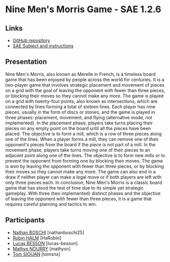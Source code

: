 # Nine Men's Morris Game - SAE 1.2.6
## Links
 - [GitHub repository](https://github.com/lucas-besson/SAE_1-2-6/)
 - [SAE Subject and instructions](https://cours-info.iut-bm.univ-fcomte.fr/index.php/menu-cours-s2/mmi1bobj-menu-2)
## Presentation
Nine Men's Morris, also known as Merelle in French, is a timeless board game that has been enjoyed by people across the world for centuries. It is a two-player game that involves strategic placement and movement of pieces on a grid with the goal of leaving the opponent with fewer than three pieces, or blocking their moves so they cannot make any more.
The game is played on a grid with twenty-four points, also known as intersections, which are connected by lines forming a total of sixteen lines. Each player has nine pieces, usually in the form of discs or stones, and the game is played in three phases: placement, movement, and flying (alternative mode, not implemented). In the placement phase, players take turns placing their pieces on any empty point on the board until all the pieces have been placed. The objective is to form a mill, which is a row of three pieces along one of the lines. When a player forms a mill, they can remove one of their opponent's pieces from the board if the piece is not part of a mill. In the movement phase, players take turns moving one of their pieces to an adjacent point along one of the lines. The objective is to form new mills or to prevent the opponent from forming one by blocking their moves.
The game is won by leaving the opponent with fewer than three pieces, or by blocking their moves so they cannot make any more. The game can also end in a draw if neither player can make a legal move or if both players are left with only three pieces each.
In conclusion, Nine Men's Morris is a classic board game that has stood the test of time due to its simple yet strategic gameplay. With three (two implemented) distinct phases and the objective of leaving the opponent with fewer than three pieces, it is a game that requires careful planning and tactics to win.
## Participants
  - [Nathan BOSCHI](https://github.com/nathanboschi25) [nathanboschi25]
  - [Robin HALM](https://github.com/HaRobin) [HaRobin]
  - [Lucas BESSON](https://github.com/lucas-besson) [lucas-besson]
  - [Mathys NOURRY](https://github.com/mathysn) [mathysn]
  - [Tom SIOUAN](https://github.com/tomsnx) [tomsnx]
